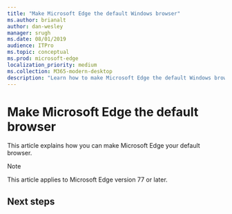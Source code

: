 ```yaml
---
title: "Make Microsoft Edge the default Windows browser"
ms.author: brianalt
author: dan-wesley
manager: srugh
ms.date: 08/01/2019
audience: ITPro
ms.topic: conceptual
ms.prod: microsoft-edge
localization_priority: medium
ms.collection: M365-modern-desktop
description: "Learn how to make Microsoft Edge the default Windows browser"
---
```


# Make Microsoft Edge the default browser

This article explains how you can make Microsoft Edge your default browser.

>[!NOTE]
>This article applies to Microsoft Edge version 77 or later.



## Next steps
